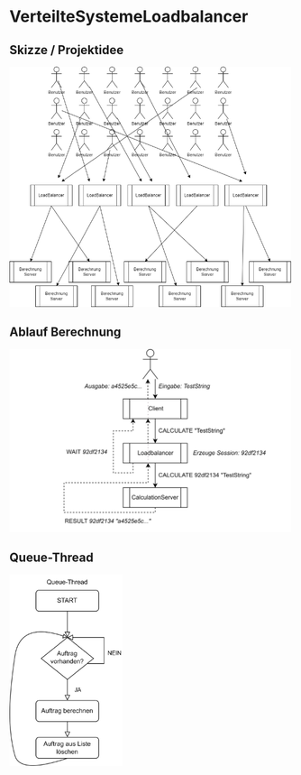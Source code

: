 # VerteilteSystemeLoadbalancer

## Skizze / Projektidee
<img src="skizze.png" alt="skizze" width="500"/>

## Ablauf Berechnung
<img src="ablauf.png" alt="ablauf" width="500"/>

## Queue-Thread
<img src="queue.png" alt="queue" width="200"/>

